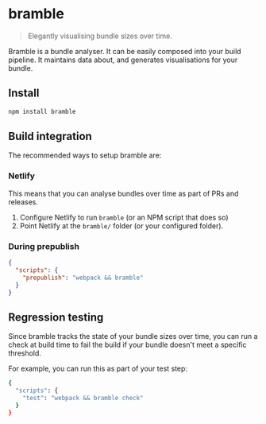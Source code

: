 # bramble

> Elegantly visualising bundle sizes over time.

Bramble is a bundle analyser. It can be easily composed into your build pipeline. It maintains data about, and generates visualisations for your bundle.

## Install

```sh
npm install bramble
```

## Build integration

The recommended ways to setup bramble are:

### Netlify

This means that you can analyse bundles over time as part of PRs and releases.

1. Configure Netlify to run `bramble` (or an NPM script that does so)
2. Point Netlify at the `bramble/` folder (or your configured folder).

### During prepublish

```json
{
  "scripts": {
    "prepublish": "webpack && bramble"
  }
}
```

## Regression testing

Since bramble tracks the state of your bundle sizes over time, you can run a check at build time to fail the build if your bundle doesn't meet a specific threshold.

For example, you can run this as part of your test step:

```sh
{
  "scripts": {
    "test": "webpack && bramble check"
  }
}
```
